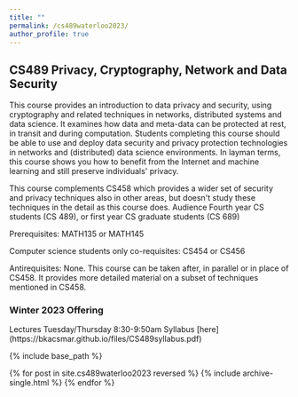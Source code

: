 ```yaml
---
title: ""
permalink: /cs489waterloo2023/
author_profile: true
---
```


<h2>CS489 Privacy, Cryptography, Network and Data Security</h2>

 This course provides an introduction to data privacy and security, using cryptography and related techniques in networks, distributed systems and data science. It examines how data and meta-data can be protected at rest, in transit and during computation. Students completing this course should be able to use and deploy data security and privacy protection technologies in networks and (distributed) data science environments. In layman terms, this course shows you how to benefit from the Internet and machine learning and still preserve individuals' privacy. 
 
 This course complements CS458 which provides a wider set of security and privacy techniques also in other areas, but doesn't study these techniques in the detail as this course does. Audience Fourth year CS students (CS 489), or first year CS graduate students (CS 689) 
 
 Prerequisites: MATH135 or MATH145
 
 Computer science students only co-requisites: CS454 or CS456 
 
 Antirequisites: None. This course can be taken after, in parallel or in place of CS458. It provides more detailed material on a subset of techniques mentioned in CS458.


<h3>Winter 2023 Offering</h3>
Lectures Tuesday/Thursday 8:30-9:50am
Syllabus [here](https://bkacsmar.github.io/files/CS489syllabus.pdf)



{% include base_path %}

{% for post in site.cs489waterloo2023 reversed %}
  {% include archive-single.html %}
{% endfor %}
